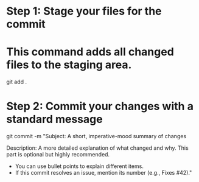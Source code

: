 # Step 1: Stage your files for the commit
# This command adds all changed files to the staging area.
git add .

# Step 2: Commit your changes with a standard message
git commit -m "Subject: A short, imperative-mood summary of changes

Description: A more detailed explanation of what changed and why.
This part is optional but highly recommended.

- You can use bullet points to explain different items.
- If this commit resolves an issue, mention its number (e.g., Fixes #42)."
